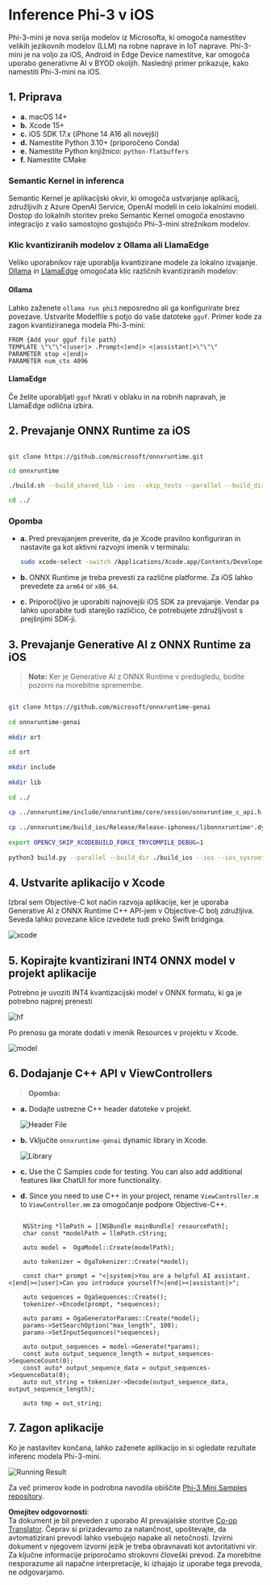 <!--
CO_OP_TRANSLATOR_METADATA:
{
  "original_hash": "82af197df38d25346a98f1f0e84d1698",
  "translation_date": "2025-05-09T11:07:57+00:00",
  "source_file": "md/01.Introduction/03/iOS_Inference.md",
  "language_code": "sl"
}
-->
# **Inference Phi-3 v iOS**

Phi-3-mini je nova serija modelov iz Microsofta, ki omogoča namestitev velikih jezikovnih modelov (LLM) na robne naprave in IoT naprave. Phi-3-mini je na voljo za iOS, Android in Edge Device namestitve, kar omogoča uporabo generativne AI v BYOD okoljih. Naslednji primer prikazuje, kako namestiti Phi-3-mini na iOS.

## **1. Priprava**

- **a.** macOS 14+
- **b.** Xcode 15+
- **c.** iOS SDK 17.x (iPhone 14 A16 ali novejši)
- **d.** Namestite Python 3.10+ (priporočeno Conda)
- **e.** Namestite Python knjižnico: `python-flatbuffers`
- **f.** Namestite CMake

### Semantic Kernel in inferenca

Semantic Kernel je aplikacijski okvir, ki omogoča ustvarjanje aplikacij, združljivih z Azure OpenAI Service, OpenAI modeli in celo lokalnimi modeli. Dostop do lokalnih storitev preko Semantic Kernel omogoča enostavno integracijo z vašo samostojno gostujočo Phi-3-mini strežnikom modelov.

### Klic kvantiziranih modelov z Ollama ali LlamaEdge

Veliko uporabnikov raje uporablja kvantizirane modele za lokalno izvajanje. [Ollama](https://ollama.com) in [LlamaEdge](https://llamaedge.com) omogočata klic različnih kvantiziranih modelov:

#### **Ollama**

Lahko zaženete `ollama run phi3` neposredno ali ga konfigurirate brez povezave. Ustvarite Modelfile s potjo do vaše datoteke `gguf`. Primer kode za zagon kvantiziranega modela Phi-3-mini:

```gguf
FROM {Add your gguf file path}
TEMPLATE \"\"\"<|user|> .Prompt<|end|> <|assistant|>\"\"\"
PARAMETER stop <|end|>
PARAMETER num_ctx 4096
```

#### **LlamaEdge**

Če želite uporabljati `gguf` hkrati v oblaku in na robnih napravah, je LlamaEdge odlična izbira.

## **2. Prevajanje ONNX Runtime za iOS**

```bash

git clone https://github.com/microsoft/onnxruntime.git

cd onnxruntime

./build.sh --build_shared_lib --ios --skip_tests --parallel --build_dir ./build_ios --ios --apple_sysroot iphoneos --osx_arch arm64 --apple_deploy_target 17.5 --cmake_generator Xcode --config Release

cd ../

```

### **Opomba**

- **a.** Pred prevajanjem preverite, da je Xcode pravilno konfiguriran in nastavite ga kot aktivni razvojni imenik v terminalu:

    ```bash
    sudo xcode-select -switch /Applications/Xcode.app/Contents/Developer
    ```

- **b.** ONNX Runtime je treba prevesti za različne platforme. Za iOS lahko prevedete za `arm64` or `x86_64`.

- **c.** Priporočljivo je uporabiti najnovejši iOS SDK za prevajanje. Vendar pa lahko uporabite tudi starejšo različico, če potrebujete združljivost s prejšnjimi SDK-ji.

## **3. Prevajanje Generative AI z ONNX Runtime za iOS**

> **Note:** Ker je Generative AI z ONNX Runtime v predogledu, bodite pozorni na morebitne spremembe.

```bash

git clone https://github.com/microsoft/onnxruntime-genai
 
cd onnxruntime-genai
 
mkdir ort
 
cd ort
 
mkdir include
 
mkdir lib
 
cd ../
 
cp ../onnxruntime/include/onnxruntime/core/session/onnxruntime_c_api.h ort/include
 
cp ../onnxruntime/build_ios/Release/Release-iphoneos/libonnxruntime*.dylib* ort/lib
 
export OPENCV_SKIP_XCODEBUILD_FORCE_TRYCOMPILE_DEBUG=1
 
python3 build.py --parallel --build_dir ./build_ios --ios --ios_sysroot iphoneos --ios_arch arm64 --ios_deployment_target 17.5 --cmake_generator Xcode --cmake_extra_defines CMAKE_XCODE_ATTRIBUTE_CODE_SIGNING_ALLOWED=NO

```

## **4. Ustvarite aplikacijo v Xcode**

Izbral sem Objective-C kot način razvoja aplikacije, ker je uporaba Generative AI z ONNX Runtime C++ API-jem v Objective-C bolj združljiva. Seveda lahko povezane klice izvedete tudi preko Swift bridginga.

![xcode](../../../../../translated_images/xcode.6c67033ca85b703e80cc51ecaa681fbcb6ac63cc0c256705ac97bc9ca039c235.sl.png)

## **5. Kopirajte kvantizirani INT4 ONNX model v projekt aplikacije**

Potrebno je uvoziti INT4 kvantizacijski model v ONNX formatu, ki ga je potrebno najprej prenesti

![hf](../../../../../translated_images/hf.b99941885c6561bb3bcc0155d409e713db6d47b4252fb6991a08ffeefc0170ec.sl.png)

Po prenosu ga morate dodati v imenik Resources v projektu v Xcode.

![model](../../../../../translated_images/model.f0cb932ac2c7648211fbe5341ee1aa42b77cb7f956b6d9b084afb8fbf52927c7.sl.png)

## **6. Dodajanje C++ API v ViewControllers**

> **Opomba:**

- **a.** Dodajte ustrezne C++ header datoteke v projekt.

  ![Header File](../../../../../translated_images/head.2504a93b0be166afde6729fb193ebd14c5acb00a0bb6de1939b8a175b1f630fb.sl.png)

- **b.** Vključite `onnxruntime-genai` dynamic library in Xcode.

  ![Library](../../../../../translated_images/lib.86e12a925eb07e4e71a1466fa4f3ad27097e08505d25d34e98c33005d69b6f23.sl.png)

- **c.** Use the C Samples code for testing. You can also add additional features like ChatUI for more functionality.

- **d.** Since you need to use C++ in your project, rename `ViewController.m` to `ViewController.mm` za omogočanje podpore Objective-C++.

```objc

    NSString *llmPath = [[NSBundle mainBundle] resourcePath];
    char const *modelPath = llmPath.cString;

    auto model =  OgaModel::Create(modelPath);

    auto tokenizer = OgaTokenizer::Create(*model);

    const char* prompt = "<|system|>You are a helpful AI assistant.<|end|><|user|>Can you introduce yourself?<|end|><|assistant|>";

    auto sequences = OgaSequences::Create();
    tokenizer->Encode(prompt, *sequences);

    auto params = OgaGeneratorParams::Create(*model);
    params->SetSearchOption("max_length", 100);
    params->SetInputSequences(*sequences);

    auto output_sequences = model->Generate(*params);
    const auto output_sequence_length = output_sequences->SequenceCount(0);
    const auto* output_sequence_data = output_sequences->SequenceData(0);
    auto out_string = tokenizer->Decode(output_sequence_data, output_sequence_length);
    
    auto tmp = out_string;

```

## **7. Zagon aplikacije**

Ko je nastavitev končana, lahko zaženete aplikacijo in si ogledate rezultate inferenc modela Phi-3-mini.

![Running Result](../../../../../translated_images/result.7ebd1fe614f809d776c46475275ec72e4ab898c4ec53ae62b29315c064ca6839.sl.jpg)

Za več primerov kode in podrobna navodila obiščite [Phi-3 Mini Samples repository](https://github.com/Azure-Samples/Phi-3MiniSamples/tree/main/ios).

**Omejitev odgovornosti**:  
Ta dokument je bil preveden z uporabo AI prevajalske storitve [Co-op Translator](https://github.com/Azure/co-op-translator). Čeprav si prizadevamo za natančnost, upoštevajte, da avtomatizirani prevodi lahko vsebujejo napake ali netočnosti. Izvirni dokument v njegovem izvorni jezik je treba obravnavati kot avtoritativni vir. Za ključne informacije priporočamo strokovni človeški prevod. Za morebitne nesporazume ali napačne interpretacije, ki izhajajo iz uporabe tega prevoda, ne odgovarjamo.